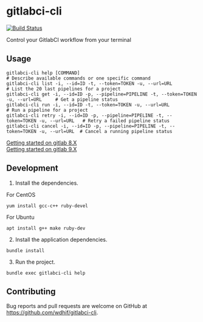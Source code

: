 # gitlabci-cli
[![Build Status](https://travis-ci.org/wdhif/gitlabci-cli.svg?branch=master)](https://travis-ci.org/wdhif/gitlabci-cli)

Control your GitlabCI workflow from your terminal

## Usage

```
gitlabci-cli help [COMMAND]                                                              # Describe available commands or one specific command
gitlabci-cli list -i, --id=ID -t, --token=TOKEN -u, --url=URL                            # List the 20 last pipelines for a project
gitlabci-cli get -i, --id=ID -p, --pipeline=PIPELINE -t, --token=TOKEN -u, --url=URL     # Get a pipeline status
gitlabci-cli run -i, --id=ID -t, --token=TOKEN -u, --url=URL                             # Run a pipeline for a project
gitlabci-cli retry -i, --id=ID -p, --pipeline=PIPELINE -t, --token=TOKEN -u, --url=URL   # Retry a failed pipeline status
gitlabci-cli cancel -i, --id=ID -p, --pipeline=PIPELINE -t, --token=TOKEN -u, --url=URL  # Cancel a running pipeline status
```
[Getting started on gitlab 8.X](https://github.com/wdhif/gitlabci-cli/blob/master/docs/getting-started-gitlab-8.md)  
[Getting started on gitlab 9.X](https://github.com/wdhif/gitlabci-cli/blob/master/docs/getting-started-gitlab-9.md)

## Development

1. Install the dependencies.

For CentOS
```
yum install gcc-c++ ruby-devel
```
For Ubuntu
```
apt install g++ make ruby-dev
```

2. Install the application dependencies.
```
bundle install
```

3. Run the project.
```
bundle exec gitlabci-cli help
```

## Contributing

Bug reports and pull requests are welcome on GitHub at https://github.com/wdhif/gitlabci-cli.
